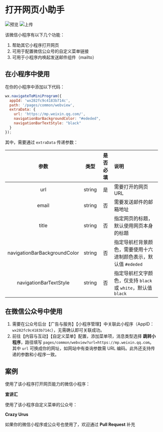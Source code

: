 # 打开网页小助手

![预览](https://github.com/crazyurus/open-url-miniprogram/actions/workflows/preview.yml/badge.svg)
![上传](https://github.com/crazyurus/open-url-miniprogram/actions/workflows/upload.yml/badge.svg)

该微信小程序有以下几个功能：
1. 帮助其它小程序打开网页
2. 可用于配置微信公众号的自定义菜单链接
3. 可用于小程序内唤起发送邮件组件（mailto）

## 在小程序中使用

在你的小程序中添加以下代码：

```js
wx.navigateToMiniProgram({
  appId: 'wx282fc9c4183b714c',
  path: '/pages/common/webview',
  extraData: {
    url: 'https://mp.weixin.qq.com/',
    navigationBarBackgroundColor: "#ededed",
    navigationBarTextStyle: "black"
  }
});
```

其中，需要通过 `extraData` 传递参数：

| 参数 | 类型 | 是否必填 | 说明 |
|:----:|:----:|:-----:|:----|
| url | string | 是 | 需要打开的网页 URL |
| email | string | 否 | 需要发送邮件的邮箱地址 |
| title | string | 否 | 指定网页的标题，默认使用网页本身的标题 |
| navigationBarBackgroundColor | string | 否 | 指定导航栏背景颜色，需要使用十六进制颜色表示，默认值 `#ededed` |
| navigationBarTextStyle | string | 否 | 指定导航栏文字颜色，仅支持 `black` 或 `white`，默认值 `black` |

## 在微信公众号中使用

1. 需要在公众号后台【广告与服务】【小程序管理】中关联此小程序（AppID：`wx282fc9c4183b714c`），无需确认即可关联成功。
2. 前往【内容与互动】【自定义菜单】配置，添加菜单项，消息类型选择 **跳转小程序**，路径填写 `pages/common/webview?url=https://mp.weixin.qq.com`。其中 `url` 可换成你的网址，如网站中有查询参数需 URL 编码。此外还支持传递的参数和小程序一致。

## 案例

使用了该小程序打开网页能力的微信小程序：

**宣讲汇**

使用了该小程序自定义菜单的公众号：

**Crazy Urus**

如果你的微信小程序或公众号也使用了，欢迎通过 **Pull Request** 补充
